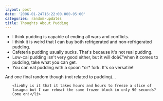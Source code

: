 ```yaml
---
layout: post
date: '2006-01-24T16:22:00.000-05:00'
categories: random-updates
title: Thoughts About Pudding
---
```


<ul><li>I think pudding is capable of ending all wars and conflicts.</li>

<li>I think it is weird that I can buy both refrigerated and non-refrigerated pudding.</li>

<li>Cafeteria pudding usually sucks. That's because it's not real pudding.</li>

<li>Low-cal pudding isn't very good either, but it will doâ€”when it comes to pudding, take what you can get.</li>

<li>You can eat pudding with a spoon *or* fork. It's so versatile!</li></ul>

And one final random though (not related to pudding)...

<ul>

	<li>Why is it that it takes hours and hours to freeze a slice of lasagna but I can reheat the same frozen block in only 90 seconds? Come on!</li>

</ul>